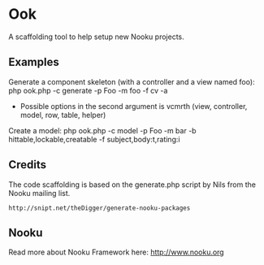 Ook
===

A scaffolding tool to help setup new Nooku projects.

Examples
--------

Generate a component skeleton (with a controller and a view named foo):
    php ook.php -c generate -p Foo -m foo -f cv -a

 * Possible options in the second argument is vcmrth (view, controller, model, row, table, helper)

Create a model:
    php ook.php -c model -p Foo -m bar -b hittable,lockable,creatable -f subject,body:t,rating:i

Credits
-------

The code scaffolding is based on the generate.php script by Nils from the Nooku mailing list.

    http://snipt.net/theDigger/generate-nooku-packages

Nooku
-----

Read more about Nooku Framework here: http://www.nooku.org


